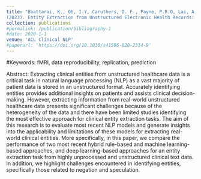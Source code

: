 ```yaml
---
title: "Bhattarai, K., Oh, I.Y, Caruthers, D. F., Payne, P.R.O, Lai, A.M.
(2023). Entity Extraction from Unstructured Electronic Health Records: A Comparative Study of Spacy’s Hybrid Natural Language Processing Methods, BERT and GPT-3 Language model. ACL Clinical NLP"
collection: publications
#permalink: /publication/bibliography-1
#date: 2020-1-1
venue: 'ACL Clinical NLP'
#paperurl: 'https://doi.org/10.1038/s41586-020-2314-9'
---
```

#Keywords: fMRI, data reproducibility, replication, prediction

Abstract: Extracting clinical entities from unstructured healthcare data is a critical task in natural language processing (NLP) as a vast majority of patient data is stored in an unstructured format. Accurately identifying entities provides additional insights on patients and assists clinical decision-making. However, extracting information from real-world unstructured healthcare data presents significant challenges because of the heterogeneity of the data and there have been limited studies identifying the most effective approach for clinical entity extraction tasks. The aim of this research is to evaluate most recent NLP models and generate insights into the applicability and limitations of these models for extracting real-world clinical entities. More specifically, in this paper, we compare the performance of two most recent hybrid rule-based and machine learning-based approaches, and deep learning-based approaches for an entity extraction task from highly unprocessed and unstructured clinical text data. In addition, we highlight challenges encountered in identifying entities, specifically those related to negation and speculation.